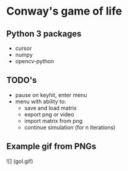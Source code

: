 # Conway's game of life

## Python 3 packages

* cursor
* numpy
* opencv-python

## TODO's

* pause on keyhit, enter menu
* menu with ability to:
  * save and load matrix
  * export png or video
  * import matrix from png
  * continue simulation (for n iterations)

## Example gif from PNGs
![] (gol.gif)